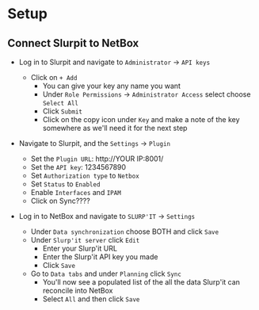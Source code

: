 # Setup

## Connect Slurpit to NetBox

- Log in to Slurpit and navigate to `Administrator` -> `API keys`
  - Click on `+ Add`
    - You can give your key any name you want
    - Under `Role Permissions` -> `Administrator Access` select choose `Select All`
    - Click `Submit`
    - Click on the copy icon under `Key` and make a note of the key somewhere as we'll need it for the next step

- Navigate to Slurpit, and the `Settings` -> `Plugin`
  - Set the `Plugin URL`: http://YOUR IP:8001/
  - Set the `API key`: 1234567890
  - Set `Authorization type` to `Netbox`
  - Set `Status` to `Enabled`
  - Enable `Interfaces` and `IPAM`
  - Click on Sync????

- Log in to NetBox and navigate to `SLURP'IT` -> `Settings`
  - Under `Data synchronization` choose BOTH and click `Save`
  - Under `Slurp'it server` click `Edit`
    - Enter your Slurp'it URL
    - Enter the Slurp'it API key you made
    - Click `Save`
  - Go to `Data tabs` and under `Planning` click `Sync`
    - You'll now see a populated list of the all the data Slurp'it can reconcile into NetBox
    - Select `All` and then click `Save`